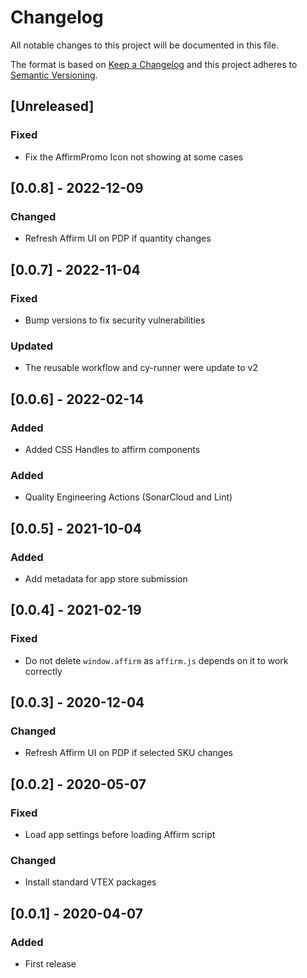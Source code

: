 # Changelog

All notable changes to this project will be documented in this file.

The format is based on [Keep a Changelog](http://keepachangelog.com/en/1.0.0/)
and this project adheres to [Semantic Versioning](http://semver.org/spec/v2.0.0.html).

## [Unreleased]

### Fixed

- Fix the AffirmPromo Icon not showing at some cases

## [0.0.8] - 2022-12-09

### Changed

- Refresh Affirm UI on PDP if quantity changes

## [0.0.7] - 2022-11-04

### Fixed
- Bump versions to fix security vulnerabilities

### Updated
- The reusable workflow and cy-runner were update to v2

## [0.0.6] - 2022-02-14

### Added

- Added CSS Handles to affirm components

### Added

- Quality Engineering Actions (SonarCloud and Lint)

## [0.0.5] - 2021-10-04

### Added

- Add metadata for app store submission

## [0.0.4] - 2021-02-19

### Fixed

- Do not delete `window.affirm` as `affirm.js` depends on it to work correctly

## [0.0.3] - 2020-12-04

### Changed

- Refresh Affirm UI on PDP if selected SKU changes

## [0.0.2] - 2020-05-07

### Fixed

- Load app settings before loading Affirm script

### Changed

- Install standard VTEX packages

## [0.0.1] - 2020-04-07

### Added

- First release
